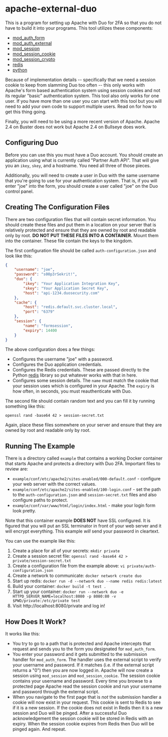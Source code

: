 # apache-external-duo
This is a program for setting up Apache with Duo for 2FA so that you do not have to build it into your programs. This
tool utilizes these components:

* [mod_auth_form](https://httpd.apache.org/docs/2.4/mod/mod_auth_form.html)
* [mod_auth_external](https://github.com/phokz/mod-auth-external)
* [mod_session](https://httpd.apache.org/docs/2.4/mod/mod_session.html)
* [mod_session_cookie](https://httpd.apache.org/docs/2.4/mod/mod_session_cookie.html)
* [mod_session_crypto](https://httpd.apache.org/docs/2.4/mod/mod_session_crypto.html)
* [redis](https://redis.io)
* [python](https://www.python.org)

Because of implementation details -- specifically that we need a session cookie to keep from slamming Duo too often --
this only works with Apache's form based authentication system using session cookies and not its regular "basic"
authentication system. This tool also only works for one user. If you have more than one user you can start with this
tool but you will need to add your own code to support multiple users. Read on for how to get this thing going.

Finally, you will need to be using a more recent version of Apache. Apache 2.4 on Buster does not work but Apache 2.4
on Bullseye does work.

## Configuring Duo

Before you can use this you must have a Duo account. You should create an application using what is currently called
"Partner Auth API". That will give you an `ikey`, `skey`, and a hostname. You need all three of those pieces.

Additionally, you will need to create a user in Duo with the same username that you're going to use for your
authentication system. That is, if you will enter "joe" into the form, you should create a user called "joe" on the Duo
control panel.

## Creating The Configuration Files

There are two configuration files that will contain secret information. You should create these files and put them in a
location on your server that is relatively protected and ensure that they are owned by root and readable only by root.
**DO NOT PUT THESE FILES INTO A CONTAINER.** Mount them into the container. These file contain the keys to the kingdom.

The first configuration file should be called `auth-configuration.json` and look like this:

```json
{
    "username": "joe",
    "password": "s00p3rSekrit!",
    "duo": {
        "ikey": "Your Application Integration Key",
        "skey": "Your Application Secret Key",
        "host": "api-1234.duosecurity.com"
    },
    "cache": {
        "host": "redis.default.svc.cluster.local",
        "port": "6379"
    },
    "session": {
        "name": "formsession",
        "expiry": 14400
    }
}
```

The above configuration does a few things:

* Configures the username "joe" with a password.
* Configures the Duo application credentials.
* Configures the Redis credentials. These are passed directly to the Python [redis](https://pypi.org/project/redis/)
library so put whatever works with that in here.
* Configures some session details. The `name` must match the cookie that your session uses which is configured in your
Apache. The `expiry` is how often, in seconds, you must reauthenticate with Duo.

The second file should contain random text and you can fill it by running something like this:

```
openssl rand -base64 42 > session-secret.txt
```

Again, place these files somewhere on your server and ensure that they are owned by root and readable only by root.

## Running The Example

There is a directory called `example` that contains a working Docker container that starts Apache and protects a
directory with Duo 2FA. Important files to review are:

* `example/conf/etc/apache2/sites-enabled/000-default.conf` - configure your web server with the correct values.
* `example/conf/etc/apache2/sites-enabled/100-login.conf` - set the path to the `auth-configuration.json` and
`session-secret.txt` files and also configure paths to protect.
* `example/conf/var/www/html/login/index.html` - make your login form look pretty.

Note that this container example **DOES NOT** have SSL configured. It is figured that you will put an SSL terminator in
front of your web server and it will encrypt everything. This example _will_ send your password in cleartext.

You can use the example like this:

1. Create a place for all of your secrets: `mkdir private`
2. Create a session secret file: `openssl rand -base64 42 > private/session-secret.txt`
3. Create a configuration file from the example above: `vi private/auth-configuration.json`
4. Create a network to communicate: `docker network create duo`
5. Start up redis: `docker run -d --network duo --name redis redis:latest`
6. Build your container: `docker build -t test .`
7. Start up your container: `docker run --network duo -e HTTPD_SERVER_NAME=localhost:8080 -p 8080:80 -v $PWD/private:/etc/private test`
8. Visit http://localhost:8080/private and log in!

## How Does It Work?

It works like this:

* You try to go to a path that is protected and Apache intercepts that request and sends you to the form you designated
for `mod_auth_form`.
* You enter your password and it gets submitted to the submission handler for `mod_auth_form`. The handler uses the
external script to verify your username and password. If it matches (i.e. if the external script returns a "0") then
you are now logged in. Apache will now create a session using `mod_session` and `mod_session_cookie`. The session cookie
contains your username and password. Every time you browse to a protected page Apache read the session cookie and run
your username and password through the external script.
* When you navigate to the first page that is _not_ the submission handler a cookie will now exist in your request. This
cookie is sent to Redis to see if it is a new session. If the cookie does not exist in Redis then it is a new session
and Duo will be pinged. After a successful Duo acknowledgement the session cookie will be stored in Redis with an
expiry. When the session cookie expires from Redis then Duo will be pinged again. And repeat.
